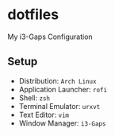 # dotfiles
My i3-Gaps Configuration 


## Setup
- Distribution: `Arch Linux`
- Application Launcher: `rofi`
- Shell: `zsh`
- Terminal Emulator: `urxvt`
- Text Editor: `vim`
- Window Manager: `i3-Gaps`
